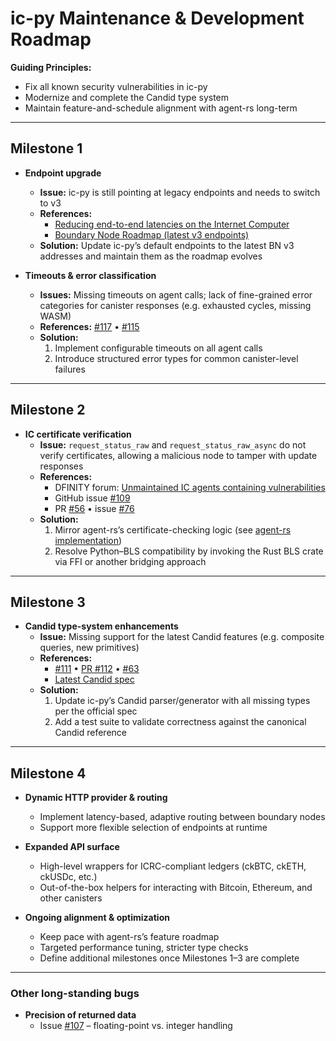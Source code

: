 # ic-py Maintenance & Development Roadmap

**Guiding Principles:**
- Fix all known security vulnerabilities in ic-py
- Modernize and complete the Candid type system
- Maintain feature-and-schedule alignment with agent-rs long-term

---

## Milestone 1

- **Endpoint upgrade**
    - **Issue:** ic-py is still pointing at legacy endpoints and needs to switch to v3
    - **References:**
        - [Reducing end-to-end latencies on the Internet Computer](https://forum.dfinity.org/t/reducing-end-to-end-latencies-on-the-internet-computer/34383)
        - [Boundary Node Roadmap (latest v3 endpoints)](https://forum.dfinity.org/t/boundary-node-roadmap/15562/104?u=c-b-elite)
    - **Solution:** Update ic-py’s default endpoints to the latest BN v3 addresses and maintain them as the roadmap evolves

- **Timeouts & error classification**
    - **Issues:** Missing timeouts on agent calls; lack of fine-grained error categories for canister responses (e.g. exhausted cycles, missing WASM)
    - **References:** [#117](https://github.com/rocklabs-io/ic-py/issues/117) • [#115](https://github.com/rocklabs-io/ic-py/issues/115)
    - **Solution:**
        1. Implement configurable timeouts on all agent calls
        2. Introduce structured error types for common canister-level failures

---

## Milestone 2

- **IC certificate verification**
    - **Issue:** `request_status_raw` and `request_status_raw_async` do not verify certificates, allowing a malicious node to tamper with update responses
    - **References:**
        - DFINITY forum: [Unmaintained IC agents containing vulnerabilities](https://forum.dfinity.org/t/unmaintained-ic-agents-containing-vulnerabilities/41589?u=marc0olo)
        - GitHub issue [#109](https://github.com/rocklabs-io/ic-py/issues/109)
        - PR [#56](https://github.com/rocklabs-io/ic-py/pull/56/files) • issue [#76](https://github.com/rocklabs-io/ic-py/issues/76)
    - **Solution:**
        1. Mirror agent-rs’s certificate-checking logic (see [agent-rs implementation](https://github.com/dfinity/agent-rs/blob/b53d770cfd07df07b1024cfd9cc25f7ff80d1b76/ic-agent/src/agent/mod.rs#L903))
        2. Resolve Python–BLS compatibility by invoking the Rust BLS crate via FFI or another bridging approach

---

## Milestone 3

- **Candid type-system enhancements**
    - **Issue:** Missing support for the latest Candid features (e.g. composite queries, new primitives)
    - **References:**
        - [#111](https://github.com/rocklabs-io/ic-py/issues/111) • [PR #112](https://github.com/rocklabs-io/ic-py/pull/112/files) • [#63](https://github.com/rocklabs-io/ic-py/issues/63)
        - [Latest Candid spec](https://github.com/dfinity/candid)
    - **Solution:**
        1. Update ic-py’s Candid parser/generator with all missing types per the official spec
        2. Add a test suite to validate correctness against the canonical Candid reference

---

## Milestone 4

- **Dynamic HTTP provider & routing**
    - Implement latency-based, adaptive routing between boundary nodes
    - Support more flexible selection of endpoints at runtime

- **Expanded API surface**
    - High-level wrappers for ICRC-compliant ledgers (ckBTC, ckETH, ckUSDc, etc.)
    - Out-of-the-box helpers for interacting with Bitcoin, Ethereum, and other canisters

- **Ongoing alignment & optimization**
    - Keep pace with agent-rs’s feature roadmap
    - Targeted performance tuning, stricter type checks
    - Define additional milestones once Milestones 1–3 are complete

---

### Other long-standing bugs

- **Precision of returned data**
    - Issue [#107](https://github.com/rocklabs-io/ic-py/issues/107) – floating-point vs. integer handling  